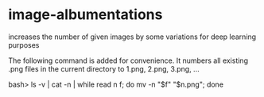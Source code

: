 # image-albumentations
increases the number of given images by some variations for deep learning purposes

The following command is added for convenience. It numbers all existing .png files in the current directory to 1.png, 2.png, 3.png, ...

bash>  ls -v | cat -n | while read n f; do mv -n "$f" "$n.png"; done
